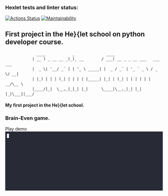 ### Hexlet tests and linter status:
[![Actions Status](https://github.com/ross0maha/python-project-49/actions/workflows/hexlet-check.yml/badge.svg)](https://github.com/ross0maha/python-project-49/actions)
[![Maintainability](https://api.codeclimate.com/v1/badges/2e3053157b86113f589e/maintainability)](https://codeclimate.com/github/ross0maha/python-project-49/maintainability)

## First project in the He\}\{let school on python developer course.

```
              ____            _              ____                           
            | __ ) _ __ __ _(_)_ __        / ___| __ _ _ __ ___   ___  ___ 
            |  _ \| '__/ _` | | '_ \ _____| |  _ / _` | '_ ` _ \ / _ \/ __|
            | |_) | | | (_| | | | | |_____| |_| | (_| | | | | | |  __/\__ \
            |____/|_|  \__,_|_|_| |_|      \____|\__,_|_| |_| |_|\___||___/
```

#### My first project in the He\}\{let school.


### Brain-Even game.

Play demo
![(src/brain-even.gif)|800](src/brain-even.gif)
